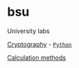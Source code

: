 # bsu
University labs

[Cryptography](https://github.com/dimafurs1337/bsu/tree/master/cryptography) - [`Python`](https://github.com/dimafurs1337/bsu/search?l=python)

[Calculation methods](https://github.com/dimafurs1337/bsu/tree/master/calculation%20methods)
